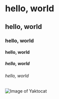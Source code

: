 # hello, world
## hello, world
### hello, world
#### hello, world
##### hello, world
###### hello, world

![Image of Yaktocat](https://octodex.github.com/images/yaktocat.png)

